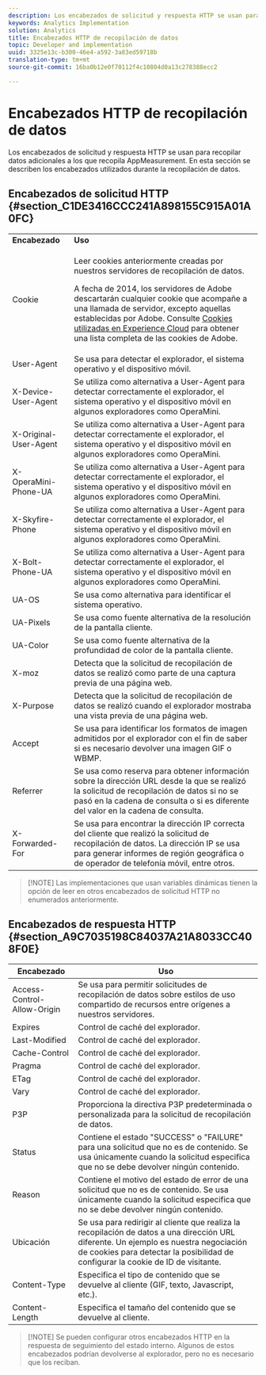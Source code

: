 ```yaml
---
description: Los encabezados de solicitud y respuesta HTTP se usan para recopilar datos adicionales a los que recopila AppMeasurement. En esta sección se describen los encabezados utilizados durante la recopilación de datos.
keywords: Analytics Implementation
solution: Analytics
title: Encabezados HTTP de recopilación de datos
topic: Developer and implementation
uuid: 3325e13c-b300-46e4-a592-3a83ed59718b
translation-type: tm+mt
source-git-commit: 16ba0b12e0f70112f4c10804d0a13c278388ecc2

---
```



# Encabezados HTTP de recopilación de datos

Los encabezados de solicitud y respuesta HTTP se usan para recopilar datos adicionales a los que recopila AppMeasurement. En esta sección se describen los encabezados utilizados durante la recopilación de datos.

## Encabezados de solicitud HTTP {#section_C1DE3416CCC241A898155C915A01A0FC}

<table id="table_84D1F4B54ABE4423A2EBE840C49D3876"> 
 <tbody> 
  <tr> 
   <td> <b>Encabezado</b> </td> 
   <td> <b>Uso</b> </td> 
  </tr> 
  <tr> 
   <td> Cookie </td> 
   <td> <p>Leer cookies anteriormente creadas por nuestros servidores de recopilación de datos. </p> <p> A fecha de 2014, los servidores de Adobe descartarán cualquier cookie que acompañe a una llamada de servidor, excepto aquellas establecidas por Adobe. Consulte <a href="https://marketing.adobe.com/resources/help/en_US/whitepapers/cookies/">Cookies utilizadas en Experience Cloud</a> para obtener una lista completa de las cookies de Adobe. </p> </td> 
  </tr> 
  <tr> 
   <td> User-Agent </td> 
   <td> Se usa para detectar el explorador, el sistema operativo y el dispositivo móvil. </td> 
  </tr> 
  <tr> 
   <td> X-Device-User-Agent </td> 
   <td> Se utiliza como alternativa a User-Agent para detectar correctamente el explorador, el sistema operativo y el dispositivo móvil en algunos exploradores como OperaMini. </td> 
  </tr> 
  <tr> 
   <td> X-Original-User-Agent </td> 
   <td> Se utiliza como alternativa a User-Agent para detectar correctamente el explorador, el sistema operativo y el dispositivo móvil en algunos exploradores como OperaMini. </td> 
  </tr> 
  <tr> 
   <td> X-OperaMini-Phone-UA </td> 
   <td> Se utiliza como alternativa a User-Agent para detectar correctamente el explorador, el sistema operativo y el dispositivo móvil en algunos exploradores como OperaMini. </td> 
  </tr> 
  <tr> 
   <td> X-Skyfire-Phone </td> 
   <td> Se utiliza como alternativa a User-Agent para detectar correctamente el explorador, el sistema operativo y el dispositivo móvil en algunos exploradores como OperaMini. </td> 
  </tr> 
  <tr> 
   <td> X-Bolt-Phone-UA </td> 
   <td> Se utiliza como alternativa a User-Agent para detectar correctamente el explorador, el sistema operativo y el dispositivo móvil en algunos exploradores como OperaMini. </td> 
  </tr> 
  <tr> 
   <td> UA-OS </td> 
   <td> Se usa como alternativa para identificar el sistema operativo. </td> 
  </tr> 
  <tr> 
   <td> UA-Pixels </td> 
   <td> Se usa como fuente alternativa de la resolución de la pantalla cliente. </td> 
  </tr> 
  <tr> 
   <td> UA-Color </td> 
   <td> Se usa como fuente alternativa de la profundidad de color de la pantalla cliente. </td> 
  </tr> 
  <tr> 
   <td> X-moz </td> 
   <td> Detecta que la solicitud de recopilación de datos se realizó como parte de una captura previa de una página web. </td> 
  </tr> 
  <tr> 
   <td> X-Purpose </td> 
   <td> Detecta que la solicitud de recopilación de datos se realizó cuando el explorador mostraba una vista previa de una página web. </td> 
  </tr> 
  <tr> 
   <td> Accept </td> 
   <td> Se usa para identificar los formatos de imagen admitidos por el explorador con el fin de saber si es necesario devolver una imagen GIF o WBMP. </td> 
  </tr> 
  <tr> 
   <td> Referrer </td> 
   <td> Se usa como reserva para obtener información sobre la dirección URL desde la que se realizó la solicitud de recopilación de datos si no se pasó en la cadena de consulta o si es diferente del valor en la cadena de consulta. </td> 
  </tr> 
  <tr> 
   <td> X-Forwarded-For </td> 
   <td> Se usa para encontrar la dirección IP correcta del cliente que realizó la solicitud de recopilación de datos. La dirección IP se usa para generar informes de región geográfica o de operador de telefonía móvil, entre otros. </td> 
  </tr> 
 </tbody> 
</table>

> [!NOTE] Las implementaciones que usan variables dinámicas tienen la opción de leer en otros encabezados de solicitud HTTP no enumerados anteriormente.

## Encabezados de respuesta HTTP {#section_A9C7035198C84037A21A8033CC408F0E}

| **Encabezado** | **Uso** |
|---|---|
| Access-Control-Allow-Origin | Se usa para permitir solicitudes de recopilación de datos sobre estilos de uso compartido de recursos entre orígenes a nuestros servidores. |
| Expires | Control de caché del explorador. |
| Last-Modified | Control de caché del explorador. |
| Cache-Control | Control de caché del explorador. |
| Pragma | Control de caché del explorador. |
| ETag | Control de caché del explorador. |
| Vary | Control de caché del explorador. |
| P3P | Proporciona la directiva P3P predeterminada o personalizada para la solicitud de recopilación de datos. |
| Status | Contiene el estado "SUCCESS" o "FAILURE" para una solicitud que no es de contenido. Se usa únicamente cuando la solicitud especifica que no se debe devolver ningún contenido. |
| Reason | Contiene el motivo del estado de error de una solicitud que no es de contenido. Se usa únicamente cuando la solicitud especifica que no se debe devolver ningún contenido. |
| Ubicación | Se usa para redirigir al cliente que realiza la recopilación de datos a una dirección URL diferente. Un ejemplo es nuestra negociación de cookies para detectar la posibilidad de configurar la cookie de ID de visitante. |
| Content-Type | Especifica el tipo de contenido que se devuelve al cliente (GIF, texto, Javascript, etc.). |
| Content-Length | Especifica el tamaño del contenido que se devuelve al cliente. |

> [!NOTE] Se pueden configurar otros encabezados HTTP en la respuesta de seguimiento del estado interno. Algunos de estos encabezados podrían devolverse al explorador, pero no es necesario que los reciban.
